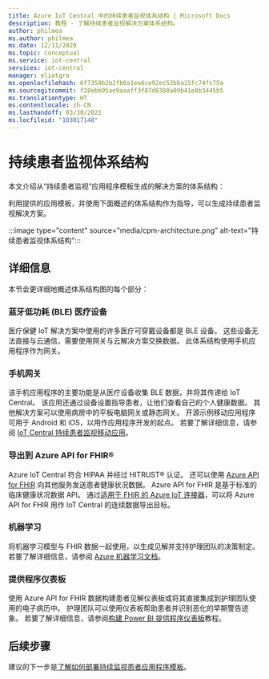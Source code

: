```yaml
---
title: Azure IoT Central 中的持续患者监视体系结构 | Microsoft Docs
description: 教程 - 了解持续患者监视解决方案体系结构。
author: philmea
ms.author: philmea
ms.date: 12/11/2020
ms.topic: conceptual
ms.service: iot-central
services: iot-central
manager: eliotgra
ms.openlocfilehash: 6f7359b2b2fb0a1ea6ce92ec52bba15fc74fc75a
ms.sourcegitcommit: f28ebb95ae9aaaff3f87d8388a09b41e0b3445b5
ms.translationtype: HT
ms.contentlocale: zh-CN
ms.lasthandoff: 03/30/2021
ms.locfileid: "103017148"
---
```

# <a name="continuous-patient-monitoring-architecture"></a>持续患者监视体系结构

本文介绍从“持续患者监视”应用程序模板生成的解决方案的体系结构：

利用提供的应用模板，并使用下面概述的体系结构作为指导，可以生成持续患者监视解决方案。

:::image type="content" source="media/cpm-architecture.png" alt-text="持续患者监视体系结构":::

## <a name="details"></a>详细信息

本节会更详细地概述体系结构图的每个部分：

### <a name="bluetooth-low-energy-ble-medical-devices"></a>蓝牙低功耗 (BLE) 医疗设备

医疗保健 IoT 解决方案中使用的许多医疗可穿戴设备都是 BLE 设备。 这些设备无法直接与云通信，需要使用网关与云解决方案交换数据。 此体系结构使用手机应用程序作为网关。

### <a name="mobile-phone-gateway"></a>手机网关

该手机应用程序的主要功能是从医疗设备收集 BLE 数据，并将其传递给 IoT Central。 该应用还通过设备设置指导患者，让他们查看自己的个人健康数据。 其他解决方案可以使用病房中的平板电脑网关或静态网关。 开源示例移动应用程序可用于 Android 和 iOS，以用作应用程序开发的起点。 若要了解详细信息，请参阅 [IoT Central 持续患者监视移动应用](/samples/iot-for-all/iotc-cpm-sample/iotc-cpm-sample/)。

### <a name="export-to-azure-api-for-fhirreg"></a>导出到 Azure API for FHIR&reg;

Azure IoT Central 符合 HIPAA 并经过 HITRUST&reg; 认证。 还可以使用 [Azure API for FHIR](../../healthcare-apis/fhir/overview.md) 向其他服务发送患者健康状况数据。 Azure API for FHIR 是基于标准的临床健康状况数据 API。 通过[适用于 FHIR 的 Azure IoT 连接器](../../healthcare-apis/fhir/iot-fhir-portal-quickstart.md)，可以将 Azure API for FHIR 用作 IoT Central 的连续数据导出目标。

### <a name="machine-learning"></a>机器学习

将机器学习模型与 FHIR 数据一起使用，以生成见解并支持护理团队的决策制定。 若要了解详细信息，请参阅 [Azure 机器学习文档](../../machine-learning/index.yml)。

### <a name="provider-dashboard"></a>提供程序仪表板

使用 Azure API for FHIR 数据构建患者见解仪表板或将其直接集成到护理团队使用的电子病历中。 护理团队可以使用仪表板帮助患者并识别恶化的早期警告迹象。 若要了解详细信息，请参阅[构建 Power BI 提供程序仪表板](tutorial-health-data-triage.md)教程。

## <a name="next-steps"></a>后续步骤

建议的下一步是[了解如何部署持续监视患者应用程序模板](tutorial-continuous-patient-monitoring.md)。